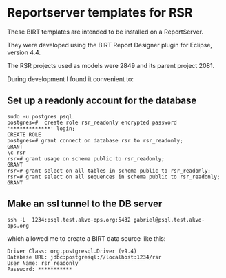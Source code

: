 # Reportserver templates for RSR

These BIRT templates are intended to be installed on a ReportServer.

They were developed using the BIRT Report Designer plugin for Eclipse, version 4.4.

The RSR projects used as models were 2849 and its parent project 2081.

During development I found it convenient to:

## Set up a readonly account for the database
```
sudo -u postgres psql
postgres=#  create role rsr_readonly encrypted password '*************' login;
CREATE ROLE
postgres=# grant connect on database rsr to rsr_readonly;
GRANT
\c rsr
rsr=# grant usage on schema public to rsr_readonly;
GRANT
rsr=# grant select on all tables in schema public to rsr_readonly;
rsr=# grant select on all sequences in schema public to rsr_readonly;
GRANT
```


## Make an ssl tunnel to the DB server

```
ssh -L  1234:psql.test.akvo-ops.org:5432 gabriel@psql.test.akvo-ops.org
```
which allowed me to create a BIRT data source like this:
```
Driver Class: org.postgresql.Driver (v9.4)
Database URL: jdbc:postgresql://localhost:1234/rsr
User Name: rsr_readonly
Password: ***********
```






